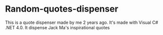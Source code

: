 # Random-quotes-dispenser
This is a quote dispenser made by me 2 years ago. It's made with Visual C# .NET 4.0. It dispense Jack Ma's inspirational quotes
